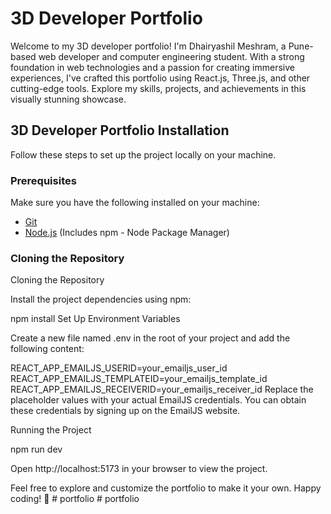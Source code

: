 # 3D Developer Portfolio

Welcome to my 3D developer portfolio! I'm Dhairyashil Meshram, a Pune-based web developer and computer engineering student. With a strong foundation in web technologies and a passion for creating immersive experiences, I've crafted this portfolio using React.js, Three.js, and other cutting-edge tools. Explore my skills, projects, and achievements in this visually stunning showcase.


## 3D Developer Portfolio Installation

Follow these steps to set up the project locally on your machine.

### Prerequisites

Make sure you have the following installed on your machine:

- [Git](https://git-scm.com/)
- [Node.js](https://nodejs.org/) (Includes npm - Node Package Manager)

### Cloning the Repository

Cloning the Repository

Install the project dependencies using npm:

npm install
Set Up Environment Variables

Create a new file named .env in the root of your project and add the following content:

REACT_APP_EMAILJS_USERID=your_emailjs_user_id
REACT_APP_EMAILJS_TEMPLATEID=your_emailjs_template_id
REACT_APP_EMAILJS_RECEIVERID=your_emailjs_receiver_id
Replace the placeholder values with your actual EmailJS credentials. You can obtain these credentials by signing up on the EmailJS website.

Running the Project

npm run dev

Open http://localhost:5173 in your browser to view the project.


Feel free to explore and customize the portfolio to make it your own. Happy coding! 🚀
#   p o r t f o l i o  
 #   p o r t f o l i o  
 